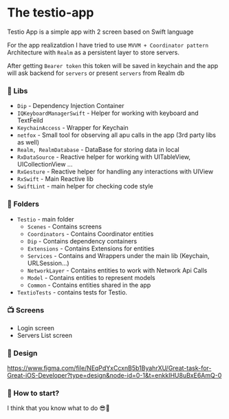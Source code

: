 # The testio-app

Testio App is a simple app with 2 screen based on Swift language

For the app realizatdion I have tried to use `MVVM + Coordinator pattern` Architecture with `Realm` as a persistent layer to store servers.

After getting `Bearer token` this token will be saved in keychain and the app will ask backend for `servers` or present `servers` from Realm db

### 🧰 Libs
- `Dip` - Dependency Injection Container
- `IQKeyboardManagerSwift` - Helper for working with keyboard and TextFeild
- `KeychainAccess` - Wrapper for Keychain
- `netfox` - Small tool for observing all apu calls in the app (3rd party libs as well)
- `Realm, RealmDatabase` - DataBase for storing data in local
- `RxDataSource` - Reactive helper for working with UITableView, UICollectionView ...
- `RxGesture` - Reactive helper for handling any interactions with UIView
- `RxSwift` - Main Reactive lib
- `SwiftLint` - main helper for checking code style

### 🤤 Folders
- `Testio` - main folder
    - `Scenes` - Contains screens
    - `Coordinators` - Contains Coordinator entities
    - `Dip` - Contains dependency containers
    - `Extensions` - Contains Extensions for entities
    - `Services` -  Contains and Wrappers under the main lib (Keychain, URLSession...)
    - `NetworkLayer` - Contains entities to work with Network Api Calls
    - `Model` - Contains entities to represent models
    - `Common` - Contains entities shared in the app
- `TextioTests` - contains tests for Testio.

### 📺 Screens
- Login screen
- Servers List screen

### 🎨 Design
https://www.figma.com/file/NEqPdYxCcxnB5b1ByahrXU/Great-task-for-Great-iOS-Developer?type=design&node-id=0-1&t=enkkIHU8uBxE6AmQ-0

### 🧐 How to start? 
I think that you know what to do 😎🤩
